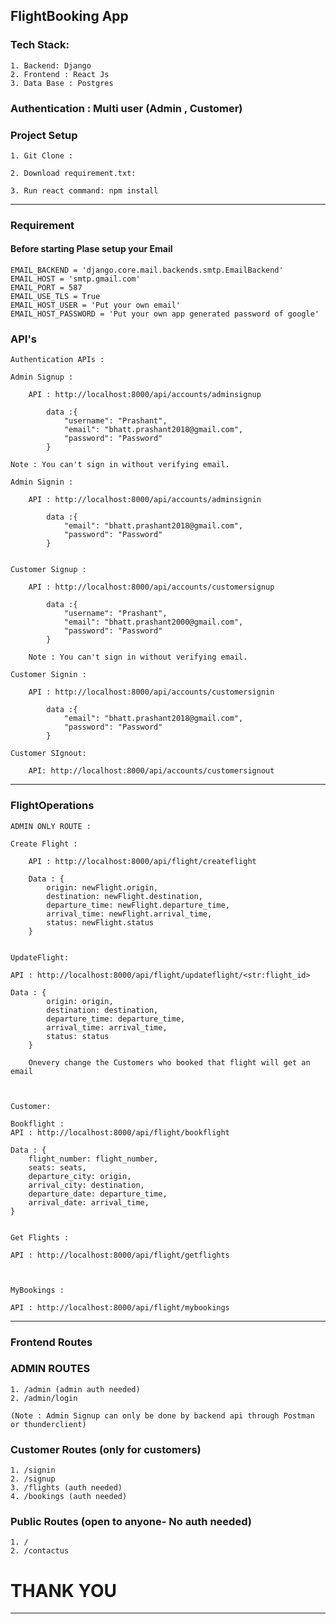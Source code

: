 ## FlightBooking App

### Tech Stack: 

    1. Backend: Django 
    2. Frontend : React Js
    3. Data Base : Postgres


### Authentication : Multi user (Admin , Customer)

### Project Setup 

    1. Git Clone : 

    2. Download requirement.txt: 

    3. Run react command: npm install


---

### Requirement 

#### Before starting Plase setup your Email 

    EMAIL_BACKEND = 'django.core.mail.backends.smtp.EmailBackend'
    EMAIL_HOST = 'smtp.gmail.com'
    EMAIL_PORT = 587
    EMAIL_USE_TLS = True
    EMAIL_HOST_USER = 'Put your own email'
    EMAIL_HOST_PASSWORD = 'Put your own app generated password of google'

### API's

    Authentication APIs : 

    Admin Signup : 

        API : http://localhost:8000/api/accounts/adminsignup

            data :{ 
                "username": "Prashant", 
                "email": "bhatt.prashant2018@gmail.com", 
                "password": "Password"
            }
    
    Note : You can't sign in without verifying email.

    Admin Signin : 

        API : http://localhost:8000/api/accounts/adminsignin

            data :{ 
                "email": "bhatt.prashant2018@gmail.com", 
                "password": "Password"
            }

    
    Customer Signup : 

        API : http://localhost:8000/api/accounts/customersignup

            data :{ 
                "username": "Prashant", 
                "email": "bhatt.prashant2000@gmail.com", 
                "password": "Password"
            }
    
        Note : You can't sign in without verifying email.
    
    Customer Signin : 

        API : http://localhost:8000/api/accounts/customersignin

            data :{ 
                "email": "bhatt.prashant2018@gmail.com", 
                "password": "Password"
            }


<!-- TOKEN NEEDED FOR SIGNOUT -->
 <!-- Bearer <TOKEN> -->
    Customer SIgnout: 

        API: http://localhost:8000/api/accounts/customersignout
---



### FlightOperations
<!-- TOKEN NEEDED -->
<!-- Bearer <TOKEN> -->

    ADMIN ONLY ROUTE : 

    Create Flight : 
             
        API : http://localhost:8000/api/flight/createflight

        Data : { 
            origin: newFlight.origin,
            destination: newFlight.destination,
            departure_time: newFlight.departure_time,
            arrival_time: newFlight.arrival_time,
            status: newFlight.status
        }


    UpdateFlight: 

    API : http://localhost:8000/api/flight/updateflight/<str:flight_id>

    Data : { 
            origin: origin,
            destination: destination,
            departure_time: departure_time,
            arrival_time: arrival_time,
            status: status
        }

        Onevery change the Customers who booked that flight will get an email


    
    Customer: 

    Bookflight : 
    API : http://localhost:8000/api/flight/bookflight

    Data : { 
        flight_number: flight_number,
        seats: seats,
        departure_city: origin,
        arrival_city: destination,
        departure_date: departure_time,
        arrival_date: arrival_time,
    }


    Get Flights : 

    API : http://localhost:8000/api/flight/getflights



    MyBookings : 

    API : http://localhost:8000/api/flight/mybookings

----

### Frontend Routes

### ADMIN ROUTES

    1. /admin (admin auth needed)
    2. /admin/login

    (Note : Admin Signup can only be done by backend api through Postman or thunderclient)

### Customer Routes (only for customers)

    1. /signin
    2. /signup
    3. /flights (auth needed)
    4. /bookings (auth needed)

### Public Routes (open to anyone- No auth needed)

    1. /
    2. /contactus

# THANK YOU


---

